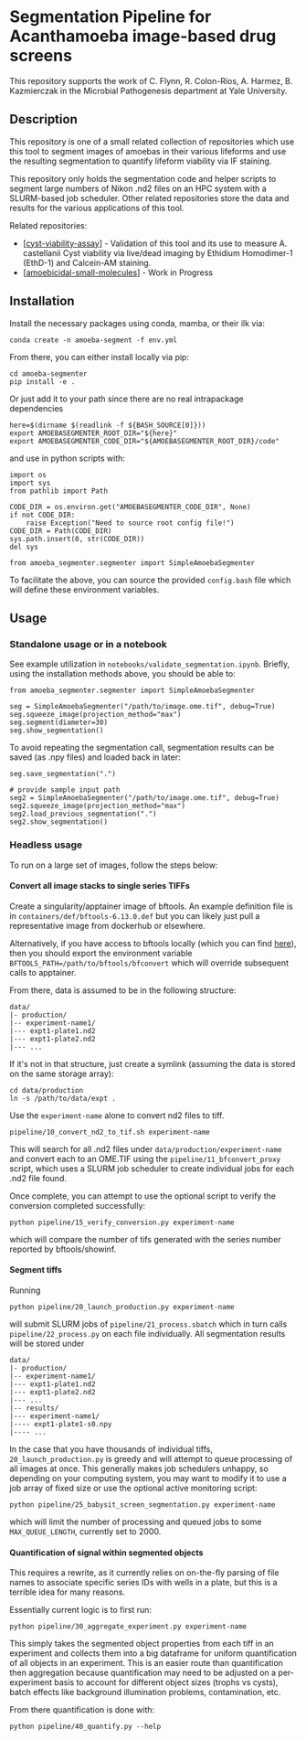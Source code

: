 # Segmentation Pipeline for Acanthamoeba image-based drug screens

This repository supports the work of C. Flynn, R. Colon-Rios, A. Harmez, B.
Kazmierczak in the Microbial Pathogenesis department at Yale University.

## Description

This repository is one of a small related collection of repositories which use
this tool to segment images of amoebas in their various lifeforms and use the
resulting segmentation to quantify lifeform viability via IF staining.

This repository only holds the segmentation code and helper scripts to segment
large numbers of Nikon .nd2 files on an HPC system with a SLURM-based job
scheduler.  Other related repositories store the data and results for the
various applications of this tool.

Related repositories:
- [[cyst-viability-assay](https://github.com/wflynny/cyst-viability-assay)] -
  Validation of this tool and its use to measure A. castellanii Cyst viability
  via live/dead imaging by Ethidium Homodimer-1 (EthD-1) and Calcein-AM
  staining.
- [[amoebicidal-small-molecules]()] - Work in Progress

## Installation

Install the necessary packages using conda, mamba, or their ilk via:
```{bash}
conda create -n amoeba-segment -f env.yml
```

From there, you can either install locally via pip:
```{bash}
cd amoeba-segmenter
pip install -e .
```

Or just add it to your path since there are no real intrapackage dependencies
```{bash}
here=$(dirname $(readlink -f ${BASH_SOURCE[0]}))
export AMOEBASEGMENTER_ROOT_DIR="${here}"
export AMOEBASEGMENTER_CODE_DIR="${AMOEBASEGMENTER_ROOT_DIR}/code"
```
and use in python scripts with:
```{python}
import os
import sys
from pathlib import Path

CODE_DIR = os.environ.get("AMOEBASEGMENTER_CODE_DIR", None)
if not CODE_DIR:
    raise Exception("Need to source root config file!")
CODE_DIR = Path(CODE_DIR)
sys.path.insert(0, str(CODE_DIR))
del sys

from amoeba_segmenter.segmenter import SimpleAmoebaSegmenter
```

To facilitate the above, you can source the provided `config.bash` file which
will define these environment variables.


## Usage

### Standalone usage or in a notebook

See example utilization in `notebooks/validate_segmentation.ipynb`.  Briefly,
using the installation methods above, you should be able to:

```
from amoeba_segmenter.segmenter import SimpleAmoebaSegmenter

seg = SimpleAmoebaSegmenter("/path/to/image.ome.tif", debug=True)
seg.squeeze_image(projection_method="max")
seg.segment(diameter=30)
seg.show_segmentation()
```

To avoid repeating the segmentation call, segmentation results can be saved (as
.npy files) and loaded back in later:
```
seg.save_segmentation(".")

# provide sample input path
seg2 = SimpleAmoebaSegmenter("/path/to/image.ome.tif", debug=True)
seg2.squeeze_image(projection_method="max")
seg2.load_previous_segmentation(".")
seg2.show_segmentation()
```

### Headless usage
To run on a large set of images, follow the steps below:

#### Convert all image stacks to single series TIFFs
Create a singularity/apptainer image of bftools.  An example definition file is
in `containers/def/bftools-6.13.0.def` but you can likely just pull a
representative image from dockerhub or elsewhere.  

Alternatively, if you have
access to bftools locally (which you can find
[here](https://bio-formats.readthedocs.io/en/latest/users/comlinetools/)), then
you should export the environment variable
`BFTOOLS_PATH=/path/to/bftools/bfconvert` which will override subsequent calls
to apptainer.

From there, data is assumed to be in the following structure:
```{bash}
data/
|- production/
|-- experiment-name1/
|--- expt1-plate1.nd2
|--- expt1-plate2.nd2
|--- ...
```
If it's not in that structure, just create a symlink (assuming the data is
stored on the same storage array):
```{bash}
cd data/production
ln -s /path/to/data/expt .
```

Use the `experiment-name` alone to convert nd2 files to tiff.
```{bash}
pipeline/10_convert_nd2_to_tif.sh experiment-name
```
This will search for all .nd2 files under `data/production/experiment-name` and
convert each to an OME.TIF using the `pipeline/11_bfconvert_proxy` script,
which uses a SLURM job scheduler to create individual jobs for each .nd2 file
found.

Once complete, you can attempt to use the optional script to verify the
conversion completed successfully:
```{bash}
python pipeline/15_verify_conversion.py experiment-name
```
which will compare the number of tifs generated with the series number reported
by bftools/showinf.

#### Segment tiffs
Running
```{bash}
python pipeline/20_launch_production.py experiment-name
```
will submit SLURM jobs of `pipeline/21_process.sbatch` which in turn calls
`pipeline/22_process.py` on each file individually. All segmentation results
will be stored under
```{bash}
data/
|- production/
|-- experiment-name1/
|--- expt1-plate1.nd2
|--- expt1-plate2.nd2
|--- ...
|-- results/
|--- experiment-name1/
|---- expt1-plate1-s0.npy
|---- ...
```

In the case that you have thousands of individual tiffs,
`20_launch_production.py` is greedy and will attempt to queue processing of all
images at once. This generally makes job schedulers unhappy, so depending on
your computing system, you may want to modify it to use a job array of fixed
size or use the optional active monitoring script:
```{bash}
python pipeline/25_babysit_screen_segmentation.py experiment-name
```
which will limit the number of processing and queued jobs to some
`MAX_QUEUE_LENGTH`, currently set to 2000.

#### Quantification of signal within segmented objects
This requires a rewrite, as it currently relies on on-the-fly parsing of file
names to associate specific series IDs with wells in a plate, but this is a
terrible idea for many reasons.

Essentially current logic is to first run:
```{bash}
python pipeline/30_aggregate_experiment.py experiment-name
```
This simply takes the segmented object properties from each tiff in an
experiment and collects them into a big dataframe for uniform quantification of
all objects in an experiment.  This is an easier route than quantification then
aggregation because quantification may need to be adjusted on a per-experiment
basis to account for different object sizes (trophs vs cysts), batch effects
like background illumination problems, contamination, etc.

From there quantification is done with:
```{bash}
python pipeline/40_quantify.py --help
```
